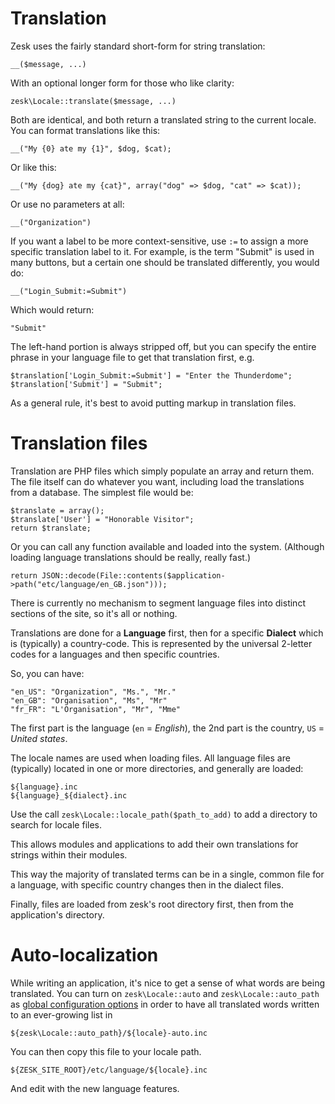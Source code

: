 # Translation

Zesk uses the fairly standard short-form for string translation:

	__($message, ...)
	
With an optional longer form for those who like clarity:

    zesk\Locale::translate($message, ...)
	
Both are identical, and both return a translated string to the current locale. You can format translations like this:

	__("My {0} ate my {1}", $dog, $cat);
	
Or like this:

	__("My {dog} ate my {cat}", array("dog" => $dog, "cat" => $cat));
	
Or use no parameters at all:

	__("Organization")
	
If you want a label to be more context-sensitive, use `:=` to assign a more specific translation label to it. For example, is the term "Submit" is used in many buttons, but a certain one should be translated differently, you would do:

	__("Login_Submit:=Submit")

Which would return:

	"Submit"

The left-hand portion is always stripped off, but you can specify the entire phrase in your language file to get that translation first, e.g.

	$translation['Login_Submit:=Submit'] = "Enter the Thunderdome";
	$translation['Submit'] = "Submit";
	
As a general rule, it's best to avoid putting markup in translation files.

# Translation files

Translation are PHP files which simply populate an array and return them. The file itself can do whatever you want, including load the translations from a database. The simplest file would be:

	$translate = array();
	$translate['User'] = "Honorable Visitor";
	return $translate;
	
Or you can call any function available and loaded into the system. (Although loading language translations should be really, really fast.)

	return JSON::decode(File::contents($application->path("etc/language/en_GB.json")));

There is currently no mechanism to segment language files into distinct sections of the site, so it's all or nothing.

Translations are done for a **Language** first, then for a specific **Dialect** which is (typically) a country-code. This is represented by the universal 2-letter codes for a languages and then specific countries.

So, you can have:

	"en_US": "Organization", "Ms.", "Mr."
	"en_GB": "Organisation", "Ms", "Mr"
	"fr_FR": "L'Organisation", "Mr", "Mme"

The first part is the language (`en` = *English*), the 2nd part is the country, `US` = *United states*.

The locale names are used when loading files. All language files are (typically) located in one or more directories, and generally are loaded:

	${language}.inc
	${language}_${dialect}.inc

Use the call `zesk\Locale::locale_path($path_to_add)` to add a directory to search for locale files.

This allows modules and applications to add their own translations for strings within their modules.

This way the majority of translated terms can be in a single, common file for a language, with specific country changes then in the dialect files.

Finally, files are loaded from zesk's root directory first, then from the application's directory.

# Auto-localization

While writing an application, it's nice to get a sense of what words are being translated. You can turn on `zesk\Locale::auto` and `zesk\Locale::auto_path` as [global configuration options](./globals.md) in order to have all translated words written to an ever-growing list in 

	${zesk\Locale::auto_path}/${locale}-auto.inc
	
You can then copy this file to your locale path.

	${ZESK_SITE_ROOT}/etc/language/${locale}.inc
	
And edit with the new language features.
	
